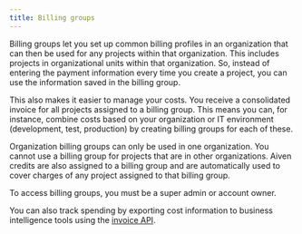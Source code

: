```yaml
---
title: Billing groups
---
```


Billing groups let you set up common billing profiles in an organization
that can then be used for any projects within that organization. This
includes projects in organizational units within that organization. So,
instead of entering the payment information every time you create a
project, you can use the information saved in the billing group.

This also makes it easier to manage your costs. You receive a
consolidated invoice for all projects assigned to a billing group. This
means you can, for instance, combine costs based on your organization or
IT environment (development, test, production) by creating billing
groups for each of these.

Organization billing groups can only be used in one organization. You
cannot use a billing group for projects that are in other organizations.
Aiven credits are also assigned to a billing group and are automatically
used to cover charges of any project assigned to that billing group.

To access billing groups, you must be a super admin or account owner.

You can also track spending by exporting cost information to business
intelligence tools using the [invoice
API](https://api.aiven.io/doc/#tag/BillingGroup).

